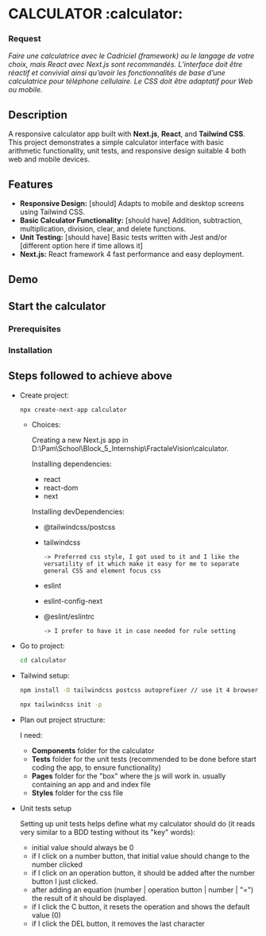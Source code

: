 

# CALCULATOR :calculator:

### Request

*Faire une calculatrice avec le Cadriciel (framework) ou le langage de votre choix, mais React avec Next.js sont recommandés.
L’interface doit être réactif et convivial ainsi qu’avoir les fonctionnalités de base d’une calculatrice pour téléphone cellulaire.
Le CSS doit être adaptatif pour Web ou mobile.*

## Description

A responsive calculator app built with **Next.js**, **React**, and **Tailwind CSS**. This project demonstrates a simple calculator interface with basic arithmetic functionality, unit tests, and responsive design suitable 4 both web and mobile devices.

## Features

- **Responsive Design:** [should] Adapts to mobile and desktop screens using Tailwind CSS.
- **Basic Calculator Functionality:** [should have] Addition, subtraction, multiplication, division, clear, and delete functions.
- **Unit Testing:** [should have] Basic tests written with Jest and/or [different option here if time allows it]
- **Next.js:** React framework 4 fast performance and easy deployment.

## Demo

## Start the calculator

### Prerequisites

### Installation


## Steps followed to achieve above

- Create project:

    ```bash
    npx create-next-app calculator
    ```

    - Choices:

        Creating a new Next.js app in D:\Pam\School\Block_5_Internship\FractaleVision\calculator.

        Installing dependencies:
        - react
        - react-dom
        - next

        Installing devDependencies:
        - @tailwindcss/postcss 
        - tailwindcss
            ```
            -> Preferred css style, I got used to it and I like the versatility of it which make it easy for me to separate general CSS and element focus css
            ```
        - eslint
        - eslint-config-next
        - @eslint/eslintrc

            ```
            -> I prefer to have it in case needed for rule setting
            ```
- Go to project:
    ```bash
	cd calculator
    ```

- Tailwind setup:
    ```bash
	npm install -D tailwindcss postcss autoprefixer // use it 4 browser compatibility
    ```
    ``` bash
	npx tailwindcss init -p
    ```

- Plan out project structure:
	
	I need:
    - __Components__ folder for the calculator
	- __Tests__ folder for the unit tests (recommended to be done before start coding the app, to ensure functionality)
	- __Pages__ folder for the "box" where the js will work in. usually containing an app and and index file
	- __Styles__ folder for the css file

- Unit tests setup

    Setting up unit tests helps define what my calculator should do (it reads very similar to a BDD testing without its "key" words):
	
	- initial value should always be 0
	- if I click on a number button, that initial value should change to the number clicked
	- if I click on an operation button, it should be added after the number button I just clicked.
	- after adding an equation (number | operation button | number | "=") the result of it should be displayed.
	-  if I click the C button, it resets the operation and shows the default value (0)
	- if I click the DEL button, it removes the last character

